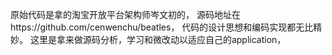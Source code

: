 原始代码是拿的淘宝开放平台架构师岑文初的，
源码地址在https://github.com/cenwenchu/beatles，
代码的设计思想和编码实现都无比精妙。
这里是拿来做源码分析，学习和微改动以适应自己的application，
